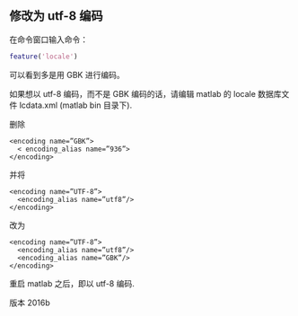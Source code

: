 
## 修改为 utf-8 编码

在命令窗口输入命令：

```matlab
feature('locale')
```

可以看到多是用 GBK 进行编码。

如果想以 utf-8 编码，而不是 GBK 编码的话，请编辑 matlab 的 locale 数据库文件 lcdata.xml (matlab bin 目录下).  

删除  

```text
<encoding name=”GBK”>  
  < encoding_alias name=”936”>  
</encoding>
```

并将  

```text
<encoding name=”UTF-8”>  
  <encoding_alias name=”utf8”/> 
</encoding>  
```

改为

```text
<encoding name=”UTF-8”>  
  <encoding_alias name=”utf8”/>  
  <encoding_alias name=”GBK”/>  
</encoding>  
```

重启 matlab 之后，即以 utf-8 编码. 

版本 2016b